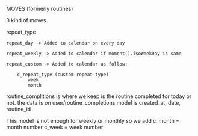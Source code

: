 MOVES (formerly routines)

3 kind of moves

repeat_type

    repeat_day -> Added to calendar on every day

    repeat_weekly -> Added to calendar if moment().isoWeekDay is same

    repeat_custom -> Added to calendar as follow:

        c_repeat_type (custom-repeat-type)
            week
            month


routine_complitions is where we keep is the routine completed for today or not.
 the data is on user/routine_completions
  model is created_at, date, routine_id

This model is not enough for weekly or monthly so we add c_month = month number
c_week = week number
